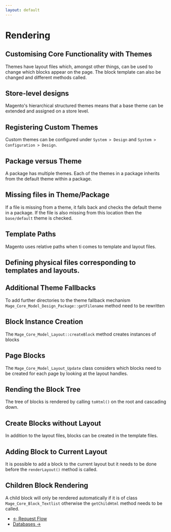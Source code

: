 ```yaml
---
layout: default
---
```


# Rendering

## Customising Core Functionality with Themes

Themes have layout files which, amongst other things, can be used to change which blocks appear on the page.  The block template can also be changed and different methods called. 

## Store-level designs

Magento's hierarchical structured themes means that a base theme can be extended and assigned on a store level.  

## Registering Custom Themes

Custom themes can be configured under `System > Design` and `System > Configuration > Design`.

## Package versus Theme

A package has multiple themes. Each of the themes in a package inherits from the default theme within a package.

## Missing files in Theme/Package

If a file is missing from a theme, it falls back and checks the default theme in a package.  If the file is also missing from this location then the `base/default` theme is checked. 

## Template Paths

Magento uses relative paths when ti comes to template and layout files.

## Defining physical files corresponding to templates and layouts.

## Additional Theme Fallbacks

To add further directories to the theme fallback mechanism `Mage_Core_Model_Design_Package::getFilename` method need to be rewritten

## Block Instance Creation

The `Mage_Core_Model_Layout::createBlock` method creates instances of blocks

## Page Blocks

The `Mage_Core_Model_Layout_Update` class considers which blocks need to be created for each page by looking at the layout handles.

## Rending the Block Tree

The tree of blocks is rendered by calling `toHtml()` on the root and cascading down.

## Create Blocks without Layout

In addition to the layout files, blocks can be created in the template files.

## Adding Block to Current Layout

It is possible to add a block to the current layout but it needs to be done before the `renderLayout()` method is called.

## Children Block Rendering

A child block will only be rendered automatically if it is of class `Mage_Core_Block_Textlist` otherwise the `getChildHtml` method needs to be called.


<ul class="navigation">
    <li class="prev"><a href="/request-flow.html">&larr; Request Flow</a>
    <li class="next"><a href="/databases.html">Databases &rarr;</a>
</ul>
